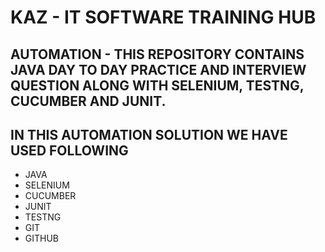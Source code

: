 # KAZ - IT SOFTWARE TRAINING HUB

## AUTOMATION - THIS REPOSITORY CONTAINS JAVA DAY TO DAY PRACTICE AND INTERVIEW QUESTION ALONG WITH SELENIUM, TESTNG, CUCUMBER AND JUNIT. 
## IN THIS AUTOMATION SOLUTION WE HAVE USED FOLLOWING
* JAVA
* SELENIUM
* CUCUMBER
* JUNIT
* TESTNG
* GIT
* GITHUB


  
